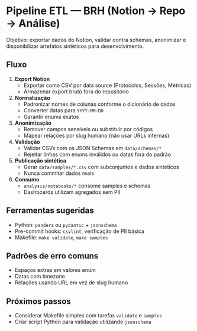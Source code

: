 # Pipeline ETL — BRH (Notion → Repo → Análise)

Objetivo: exportar dados do Notion, validar contra schemas, anonimizar e disponibilizar artefatos sintéticos para desenvolvimento.

## Fluxo
1. **Export Notion**
   - Exportar como CSV por data source (Protocolos, Sessões, Métricas)
   - Armazenar export bruto fora do repositório
2. **Normalização**
   - Padronizar nomes de colunas conforme o dicionário de dados
   - Converter datas para `YYYY-MM-DD`
   - Garantir enums exatos
3. **Anonimização**
   - Remover campos sensíveis ou substituir por códigos
   - Mapear relações por slug humano (não usar URLs internas)
4. **Validação**
   - Validar CSVs com os JSON Schemas em `data/schemas/*`
   - Rejeitar linhas com enums inválidos ou datas fora do padrão
5. **Publicação sintética**
   - Gerar `data/samples/*.csv` com subconjuntos e dados sintéticos
   - Nunca commitar dados reais
6. **Consumo**
   - `analysis/notebooks/*` consome samples e schemas
   - Dashboards utilizam agregados sem PII

## Ferramentas sugeridas
- Python: `pandera` ou `pydantic` + `jsonschema`
- Pre-commit hooks: `csvlint`, verificação de PII básica
- Makefile: `make validate`, `make samples`

## Padrões de erro comuns
- Espaços extras em valores enum
- Datas com timezone
- Relações usando URL em vez de slug humano

## Próximos passos
- Considerar Makefile simples com tarefas `validate` e `samples`
- Criar script Python para validação utilizando `jsonschema`
